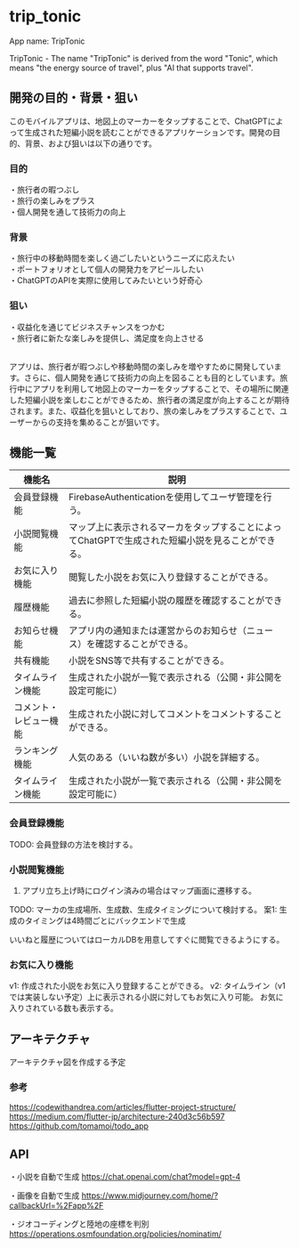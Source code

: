 # trip_tonic

App name: TripTonic

TripTonic - The name "TripTonic" is derived from the word "Tonic", which means "the energy source of travel", plus "AI that supports travel".

## 開発の目的・背景・狙い
このモバイルアプリは、地図上のマーカーをタップすることで、ChatGPTによって生成された短編小説を読むことができるアプリケーションです。開発の目的、背景、および狙いは以下の通りです。

### 目的
・旅行者の暇つぶし<br>
・旅行の楽しみをプラス<br>
・個人開発を通して技術力の向上<br>

### 背景
・旅行中の移動時間を楽しく過ごしたいというニーズに応えたい<br>
・ポートフォリオとして個人の開発力をアピールしたい<br>
・ChatGPTのAPIを実際に使用してみたいという好奇心<br>

### 狙い
・収益化を通じてビジネスチャンスをつかむ<br>
・旅行者に新たな楽しみを提供し、満足度を向上させる<br><br>

アプリは、旅行者が暇つぶしや移動時間の楽しみを増やすために開発しています。さらに、個人開発を通じて技術力の向上を図ることも目的としています。旅行中にアプリを利用して地図上のマーカーをタップすることで、その場所に関連した短編小説を楽しむことができるため、旅行者の満足度が向上することが期待されます。また、収益化を狙いとしており、旅の楽しみをプラスすることで、ユーザーからの支持を集めることが狙いです。

## 機能一覧
|  機能名  |  説明  |
| ---- | ---- |
|  会員登録機能  |  FirebaseAuthenticationを使用してユーザ管理を行う。  |
|  小説閲覧機能  |  マップ上に表示されるマーカをタップすることによってChatGPTで生成された短編小説を見ることができる。  |
|  お気に入り機能  |  閲覧した小説をお気に入り登録することができる。  |
|  履歴機能  |  過去に参照した短編小説の履歴を確認することができる。  |
|  お知らせ機能  |  アプリ内の通知または運営からのお知らせ（ニュース）を確認することができる。  |
|  共有機能  |  小説をSNS等で共有することができる。  |
|  タイムライン機能  |  生成された小説が一覧で表示される（公開・非公開を設定可能に）  |
|  コメント・レビュー機能  |  生成された小説に対してコメントをコメントすることができる。  |
|  ランキング機能  |  人気のある（いいね数が多い）小説を詳細する。  |
|  タイムライン機能  |  生成された小説が一覧で表示される（公開・非公開を設定可能に）  |

### 会員登録機能

TODO: 会員登録の方法を検討する。

### 小説閲覧機能
1. アプリ立ち上げ時にログイン済みの場合はマップ画面に遷移する。

TODO: マーカの生成場所、生成数、生成タイミングについて検討する。
案1: 生成のタイミングは4時間ごとにバックエンドで生成


いいねと履歴についてはローカルDBを用意してすぐに閲覧できるようにする。

### お気に入り機能
v1: 作成された小説をお気に入り登録することができる。
v2: タイムライン（v1では実装しない予定）上に表示される小説に対してもお気に入り可能。
お気に入りされている数も表示する。

## アーキテクチャ

アーキテクチャ図を作成する予定

### 参考
https://codewithandrea.com/articles/flutter-project-structure/
https://medium.com/flutter-jp/architecture-240d3c56b597
https://github.com/tomamoi/todo_app


## API
・小説を自動で生成
https://chat.openai.com/chat?model=gpt-4

・画像を自動で生成
https://www.midjourney.com/home/?callbackUrl=%2Fapp%2F

・ジオコーディングと陸地の座標を判別
https://operations.osmfoundation.org/policies/nominatim/
